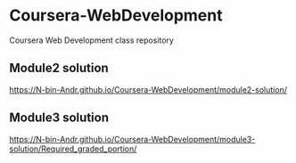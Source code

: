 # Coursera-WebDevelopment
Coursera Web Development class repository
## Module2 solution
https://N-bin-Andr.github.io/Coursera-WebDevelopment/module2-solution/
## Module3 solution
https://N-bin-Andr.github.io/Coursera-WebDevelopment/module3-solution/Required_graded_portion/
